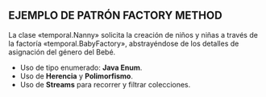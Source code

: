 ## EJEMPLO DE PATRÓN FACTORY METHOD

La clase «temporal.Nanny» solicita la creación de niños y niñas a través de la factoría «temporal.BabyFactory», abstrayéndose de los detalles de asignación del género del Bebé.

* Uso de tipo enumerado: **Java Enum**.
* Uso de **Herencia** y **Polimorfismo**.
* Uso de **Streams** para recorrer y filtrar colecciones.

